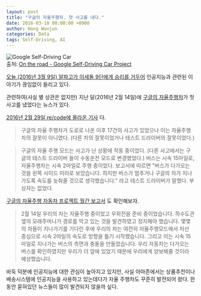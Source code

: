 ```yaml
---
layout: post
title: "구글의 자율주행차. 첫 사고를 내다."
date: 2016-03-10 00:00:00 +0900
author: Hong Wonjun
categories: Data
tags: Self-Driving, AI
---
```


![Google Self-Driving Car](https://www.google.com/selfdrivingcar/images/gallery/city.jpg "Google Self-Driving Car")  
출처: [On the road - Google Self-Driving Car Project](https://www.google.com/selfdrivingcar/where/)

[오늘 (2016년 3월 9일) 알파고가 이세돌 9단에게 승리를 거두어](http://googleasiapacific.blogspot.kr/2016/03/alphagos-ultimate-challenge.html) 인공지능과 관련된 이야기가 끊임없이 들리고 있다.

관련하여(사실 별 상관은 없지만) 지난 달(2016년 2월 14일)에 [구글의 자율주행차](https://www.google.com/selfdrivingcar/)가 첫 사고를 냈었다는 뉴스가 있다.

[2016년 2월 29일 re/code에 올라온 기사](http://recode.net/2016/02/29/googles-self-driving-car-hit-another-vehicle-for-the-first-time/) 다.

> 구글의 자율 주행차가 도로로 나온 이후 17건의 사고가 있었으나 이는 자율주행차의 잘못이 아니였다. (다른 차의 잘못이었거나 테스트 드라이버의 잘못이었다.) 

> 구글의 자율 주행 모드는 사고가 난 상황에 작동 중이었다. (다른 사고에서는 구글의 테스트 드라이버 들이 수동운전 모드로 변경했었다.) 버스는 시속 15마일로, 자율주행차는 시속 2마일로 주행 중이었다. 보고서에 따르면 "버스가 다가오는 것을 왼쪽 사이드 미러로 보았습니다. 하지만 버스가 멈추거나 구글의 차가 지나가도록 속도를 늦춰줄 것으로 생각했습니다." 라고 테스트 드라이버가 말했다. 부상자는 없었다. 

[구글의 자율주행 자동차 프로젝트 월간 보고서](https://static.googleusercontent.com/media/www.google.com/ko//selfdrivingcar/files/reports/report-0216.pdf) 도 확인해보자.

> 2월 14일 우리의 차는 자율주행 중이었고 우회전을 준비 중이었습니다. 하수도관 옆의 모래주머니가 경로를 막고 있는 것을 발견하였고 정지해야 했습니다. 몇몇의 차들이 지나가기를 기다린 후에 우리의 차는 여전히 자율주행모드에서 차선 중심으로 시속 2마일의 속도로 방향을 틀기 시작했습니다. 그리고 이는 시속 15마일로 지나가는 버스의 측면과 충돌을 만들었습니다. 우리 자동차는 다가오는 버스를 확인하였지만 우리가 더 앞에 있었기 때문에 우리에게 양보해줄 것이라 예상했습니다.

바둑 덕분에 인공지능에 대한 관심이 높아지고 있지만, 사실 아마존에서는 상품추천이나 배송시스템에 인공지능을 사용하고 있는데다가 자율 주행차도 꾸준히 발전되어 왔다. 한동안 묻혀있던 뉴스들이 많이 발견되지 않을까 싶다.